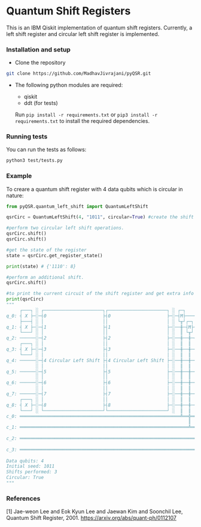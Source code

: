 # Quantum Shift Registers  

This is an IBM Qiskit implementation of quantum shift registers. Currently, a left shift register and circular left shift register is implemented.  
  
### Installation and setup  
  
- Clone the repository
```sh
git clone https://github.com/MadhavJivrajani/pyQSR.git
```  

- The following python modules are required:
  - qiskit
  - ddt (for tests)

  Run `pip install -r requirements.txt` or `pip3 install -r requirements.txt` to install the required dependencies. 
  
### Running tests  
You can run the tests as follows:
```sh
python3 test/tests.py
```  
  
### Example
To creare a quantum shift register with 4 data qubits which is circular in nature:  

```py
from pyQSR.quantum_left_shift import QuantumLeftShift

qsrCirc = QuantumLeftShift(4, "1011", circular=True) #create the shift register.

#perform two circular left shift operations.
qsrCirc.shift()
qsrCirc.shift()  

#get the state of the register
state = qsrCirc.get_register_state()

print(state) # {'1110': 8}

#perform an additional shift.
qsrCirc.shift()

#to print the current circuit of the shift register and get extra info about its state.
print(qsrCirc)
"""
     ┌───┐ ░ ┌──────────────────────┐┌──────────────────────┐ ░ ┌─┐          ░ ┌──────────────────────┐
q_0: ┤ X ├─░─┤0                     ├┤0                     ├─░─┤M├──────────░─┤0                     ├
     ├───┤ ░ │                      ││                      │ ░ └╥┘┌─┐       ░ │                      │
q_1: ┤ X ├─░─┤1                     ├┤1                     ├─░──╫─┤M├───────░─┤1                     ├
     └───┘ ░ │                      ││                      │ ░  ║ └╥┘┌─┐    ░ │                      │
q_2: ──────░─┤2                     ├┤2                     ├─░──╫──╫─┤M├────░─┤2                     ├
     ┌───┐ ░ │                      ││                      │ ░  ║  ║ └╥┘┌─┐ ░ │                      │
q_3: ┤ X ├─░─┤3                     ├┤3                     ├─░──╫──╫──╫─┤M├─░─┤3                     ├
     └───┘ ░ │                      ││                      │ ░  ║  ║  ║ └╥┘ ░ │                      │
q_4: ──────░─┤4 Circular Left Shift ├┤4 Circular Left Shift ├─░──╫──╫──╫──╫──░─┤4 Circular Left Shift ├
           ░ │                      ││                      │ ░  ║  ║  ║  ║  ░ │                      │
q_5: ──────░─┤5                     ├┤5                     ├─░──╫──╫──╫──╫──░─┤5                     ├
           ░ │                      ││                      │ ░  ║  ║  ║  ║  ░ │                      │
q_6: ──────░─┤6                     ├┤6                     ├─░──╫──╫──╫──╫──░─┤6                     ├
           ░ │                      ││                      │ ░  ║  ║  ║  ║  ░ │                      │
q_7: ──────░─┤7                     ├┤7                     ├─░──╫──╫──╫──╫──░─┤7                     ├
     ┌───┐ ░ │                      ││                      │ ░  ║  ║  ║  ║  ░ │                      │
q_8: ┤ X ├─░─┤8                     ├┤8                     ├─░──╫──╫──╫──╫──░─┤8                     ├
     └───┘ ░ └──────────────────────┘└──────────────────────┘ ░  ║  ║  ║  ║  ░ └──────────────────────┘
c_0: ════════════════════════════════════════════════════════════╩══╬══╬══╬════════════════════════════
                                                                    ║  ║  ║                            
c_1: ═══════════════════════════════════════════════════════════════╩══╬══╬════════════════════════════
                                                                       ║  ║                            
c_2: ══════════════════════════════════════════════════════════════════╩══╬════════════════════════════
                                                                          ║                            
c_3: ═════════════════════════════════════════════════════════════════════╩════════════════════════════
                                                                                                       
Data qubits: 4
Initial seed: 1011
Shifts performed: 3
Circular: True
"""
```

### References  
[1] Jae-weon Lee and Eok Kyun Lee and Jaewan Kim and Soonchil Lee, Quantum Shift Register, 2001.
    https://arxiv.org/abs/quant-ph/0112107

